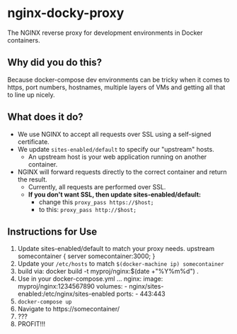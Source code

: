 
# nginx-docky-proxy

The NGINX reverse proxy for development environments in Docker containers.

## Why did you do this?

Because docker-compose dev environments can be tricky when it comes to https, port numbers, hostnames, multiple layers of VMs and getting all that to line up nicely.

## What does it do?

  * We use NGINX to accept all requests over SSL using a self-signed certificate.
  * We update `sites-enabled/default` to specify our "upstream" hosts.
    * An upstream host is your web application running on another container.
  * NGINX will forward requests directly to the correct container and return the result.
    * Currently, all requests are performed over SSL.
    * **If you don't want SSL, then update sites-enabled/default:**
      * change this `proxy_pass https://$host;`
      * to this: `proxy_pass http://$host;`

## Instructions for Use

1. Update sites-enabled/default to match your proxy needs.
    upstream somecontainer {
      server somecontainer:3000;
    }
2. Update your `/etc/hosts` to match `$(docker-machine ip) somecontainer`
3. build via:
    docker build -t myproj/nginx:$(date +"%Y%m%d") .
4. Use in your docker-compose.yml
    ...
    nginx:
      image: myproj/nginx:1234567890
      volumes:
        - nginx/sites-enabled:/etc/nginx/sites-enabled
      ports:
        - 443:443
5. `docker-compose up`
6. Navigate to https://somecontainer/
7. ???
8. PROFIT!!!

